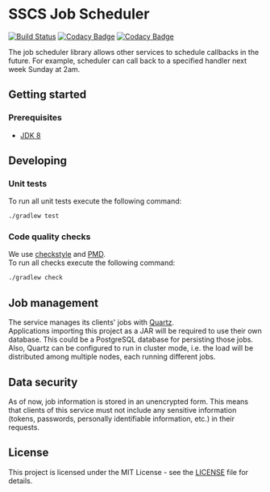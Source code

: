 # SSCS Job Scheduler
[![Build Status](https://travis-ci.org/hmcts/sscs-job-scheduler.svg?branch=master)](https://travis-ci.org/hmcts/sscs-job-scheduler)
[![Codacy Badge](https://api.codacy.com/project/badge/Grade/db1d536343474c40967ab9b236044e1d)](https://www.codacy.com/app/HMCTS/sscs-job-scheduler)
[![Codacy Badge](https://api.codacy.com/project/badge/Coverage/db1d536343474c40967ab9b236044e1d)](https://www.codacy.com/app/HMCTS/sscs-job-scheduler)

The job scheduler library allows other services to schedule callbacks in the future. For example, scheduler
can call back to a specified handler next week Sunday at 2am.

## Getting started

### Prerequisites
- [JDK 8](https://java.com)

## Developing

### Unit tests
To run all unit tests execute the following command:
```bash
./gradlew test
```

### Code quality checks
We use [checkstyle](http://checkstyle.sourceforge.net/) and [PMD](https://pmd.github.io/).  
To run all checks execute the following command:
```bash
./gradlew check
```

## Job management

The service manages its clients' jobs with [Quartz](http://www.quartz-scheduler.org/).  
Applications importing this project as a JAR will be required to use their own database. 
This could be a PostgreSQL database for persisting those jobs. Also, Quartz can be configured
to run in cluster mode, i.e. the load will be distributed among multiple nodes, each
running different jobs.

## Data security

As of now, job information is stored in an unencrypted form. This means that clients
of this service must not include any sensitive information (tokens, passwords, personally
identifiable information, etc.) in their requests.

## License
This project is licensed under the MIT License - see the [LICENSE](LICENSE) file for details.
